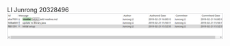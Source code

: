LI Junrong
20328496
![history](https://github.com/junronglee/COMP3111LAB1-new/blob/master/history.png)